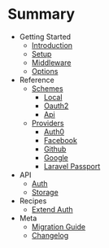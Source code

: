 # Summary

* Getting Started
  * [Introduction](README.md)
  * [Setup](setup.md)
  * [Middleware](middleware.md)
  * [Options](options.md)
* Reference
  * [Schemes](schemes/README.md)
    * [Local](schemes/local.md)
    * [Oauth2](schemes/oauth2.md)
    * [Api](schemes/api.md)
  * [Providers](providers/README.md)
    * [Auth0](providers/auth0.md)
    * [Facebook](providers/facebook.md)
    * [Github](providers/github.md)
    * [Google](providers/google.md)
    * [Laravel Passport](providers/passport.md)
* API
  * [Auth](api/auth.md)
  * [Storage](api/storage.md)
* Recipes
  * [Extend Auth](recipes/extend.md)
* Meta
  * [Migration Guide](migration.md)
  * [Changelog](CHANGELOG.md)
